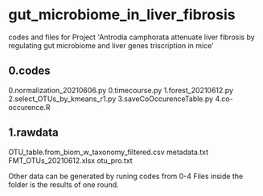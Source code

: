 # gut_microbiome_in_liver_fibrosis
codes and files for Project 'Antrodia camphorata attenuate liver fibrosis by regulating gut microbiome and liver genes triscription in mice'

## 0.codes
  0.normalization_20210606.py
  0.timecourse.py
  1.forest_20210612.py
  2.select_OTUs_by_kmeans_r1.py
  3.saveCoOccurenceTable.py
  4.co-occurence.R

## 1.rawdata
  OTU_table.from_biom_w_taxonomy_filtered.csv
  metadata.txt
  FMT_OTUs_20210612.xlsx
  otu_pro.txt

Other data can be generated by runing codes from 0-4
Files inside the folder is the results of one round.

